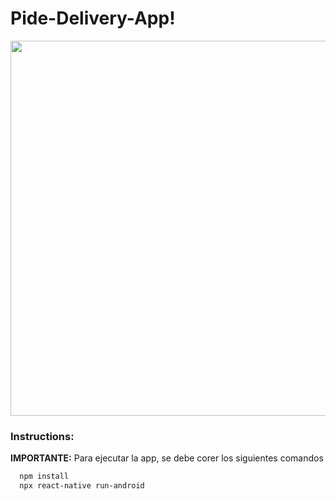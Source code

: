 # Pide-Delivery-App!

<div>
    <img  height = "600" src='https://user-images.githubusercontent.com/71783387/135901086-b00db2ec-8bae-4674-af55-a6ba811e519f.png'>
    </img>
</div>
            
### Instructions: 
**IMPORTANTE:** Para ejecutar la app, se debe corer los siguientes comandos

```bash
  npm install
  npx react-native run-android
```

